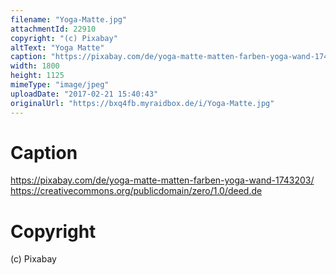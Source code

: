 ```yaml
---
filename: "Yoga-Matte.jpg"
attachmentId: 22910
copyright: "(c) Pixabay"
altText: "Yoga Matte"
caption: "https://pixabay.com/de/yoga-matte-matten-farben-yoga-wand-1743203/\nhttps://creativecommons.org/publicdomain/zero/1.0/deed.de\n"
width: 1800
height: 1125
mimeType: "image/jpeg"
uploadDate: "2017-02-21 15:40:43"
originalUrl: "https://bxq4fb.myraidbox.de/i/Yoga-Matte.jpg"
---
```


# Caption

https://pixabay.com/de/yoga-matte-matten-farben-yoga-wand-1743203/
https://creativecommons.org/publicdomain/zero/1.0/deed.de


# Copyright

(c) Pixabay

